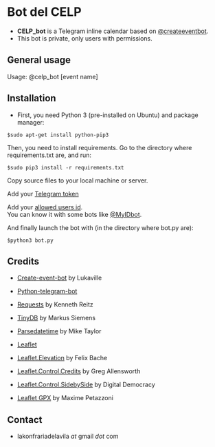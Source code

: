 # Bot del CELP

* **CELP_bot** is a Telegram inline calendar based on [@createeventbot](https://telegram.me/createeventbot).
* This bot is private, only users with permissions.

General usage
-------------

Usage: @celp_bot [event name]

Installation
------------

* First, you need Python 3 (pre-installed on Ubuntu) and package manager:
```
$sudo apt-get install python-pip3
```

Then, you need to install requirements. Go to the directory where requirements.txt are, and run:
```
$sudo pip3 install -r requirements.txt
```

Copy source files to your local machine or server.

Add your [Telegram token](https://github.com/nilmoreno/create-event-bot/blob/master/bot.py#L31)

Add your [allowed users id](https://github.com/nilmoreno/create-event-bot/blob/master/modules/commands.py#L65). <br/>You can know it with some bots like [@MyIDbot](http://telegram.me/myidbot).

And finally launch the bot with (in the directory where bot.py are):
```
$python3 bot.py
```

Credits
-------

* [Create-event-bot](https://github.com/lukaville/create-event-bot) by Lukaville

* [Python-telegram-bot](https://github.com/python-telegram-bot/python-telegram-bot)
* [Requests](https://github.com/kennethreitz/requests) by Kenneth Reitz
* [TinyDB](https://github.com/msiemens/tinydb/) by Markus Siemens
* [Parsedatetime](https://github.com/bear/parsedatetime) by Mike Taylor

* [Leaflet](http://leafletjs.com/)
* [Leaflet.Elevation](https://github.com/MrMufflon/Leaflet.Elevation) by Felix Bache
* [Leaflet.Control.Credits](https://github.com/gregallensworth/L.Control.Credits) by Greg Allensworth
* [Leaflet.Control.SidebySide](https://github.com/digidem/leaflet-side-by-side) by Digital Democracy
* [Leaflet GPX](https://github.com/mpetazzoni/leaflet-gpx) by Maxime Petazzoni

Contact
-------

* lakonfrariadelavila *at* gmail *dot* com
